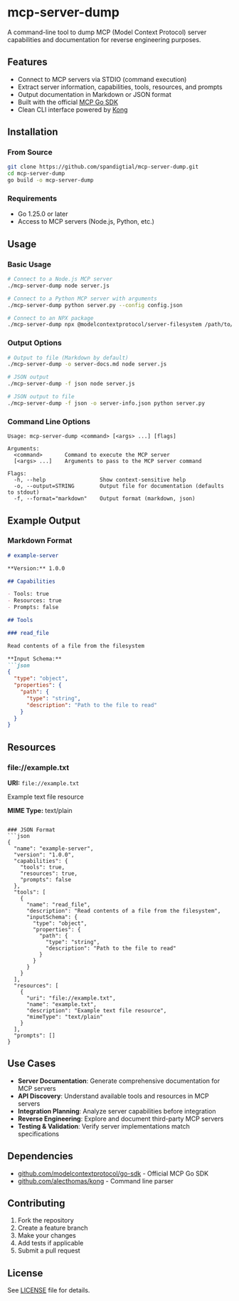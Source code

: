 # mcp-server-dump

A command-line tool to dump MCP (Model Context Protocol) server capabilities and documentation for reverse engineering purposes.

## Features

- Connect to MCP servers via STDIO (command execution)
- Extract server information, capabilities, tools, resources, and prompts
- Output documentation in Markdown or JSON format
- Built with the official [MCP Go SDK](https://github.com/modelcontextprotocol/go-sdk)
- Clean CLI interface powered by [Kong](https://github.com/alecthomas/kong)

## Installation

### From Source

```bash
git clone https://github.com/spandigtial/mcp-server-dump.git
cd mcp-server-dump
go build -o mcp-server-dump
```

### Requirements

- Go 1.25.0 or later
- Access to MCP servers (Node.js, Python, etc.)

## Usage

### Basic Usage

```bash
# Connect to a Node.js MCP server
./mcp-server-dump node server.js

# Connect to a Python MCP server with arguments
./mcp-server-dump python server.py --config config.json

# Connect to an NPX package
./mcp-server-dump npx @modelcontextprotocol/server-filesystem /path/to/directory
```

### Output Options

```bash
# Output to file (Markdown by default)
./mcp-server-dump -o server-docs.md node server.js

# JSON output
./mcp-server-dump -f json node server.js

# JSON output to file
./mcp-server-dump -f json -o server-info.json python server.py
```

### Command Line Options

```
Usage: mcp-server-dump <command> [<args> ...] [flags]

Arguments:
  <command>       Command to execute the MCP server
  [<args> ...]    Arguments to pass to the MCP server command

Flags:
  -h, --help                 Show context-sensitive help
  -o, --output=STRING        Output file for documentation (defaults to stdout)
  -f, --format="markdown"    Output format (markdown, json)
```

## Example Output

### Markdown Format
```markdown
# example-server

**Version:** 1.0.0

## Capabilities

- Tools: true
- Resources: true
- Prompts: false

## Tools

### read_file

Read contents of a file from the filesystem

**Input Schema:**
```json
{
  "type": "object",
  "properties": {
    "path": {
      "type": "string",
      "description": "Path to the file to read"
    }
  }
}
```

## Resources

### file://example.txt

**URI:** `file://example.txt`

Example text file resource

**MIME Type:** text/plain
```

### JSON Format
```json
{
  "name": "example-server",
  "version": "1.0.0",
  "capabilities": {
    "tools": true,
    "resources": true,
    "prompts": false
  },
  "tools": [
    {
      "name": "read_file",
      "description": "Read contents of a file from the filesystem",
      "inputSchema": {
        "type": "object",
        "properties": {
          "path": {
            "type": "string",
            "description": "Path to the file to read"
          }
        }
      }
    }
  ],
  "resources": [
    {
      "uri": "file://example.txt",
      "name": "example.txt",
      "description": "Example text file resource",
      "mimeType": "text/plain"
    }
  ],
  "prompts": []
}
```

## Use Cases

- **Server Documentation**: Generate comprehensive documentation for MCP servers
- **API Discovery**: Understand available tools and resources in MCP servers
- **Integration Planning**: Analyze server capabilities before integration
- **Reverse Engineering**: Explore and document third-party MCP servers
- **Testing & Validation**: Verify server implementations match specifications

## Dependencies

- [github.com/modelcontextprotocol/go-sdk](https://github.com/modelcontextprotocol/go-sdk) - Official MCP Go SDK
- [github.com/alecthomas/kong](https://github.com/alecthomas/kong) - Command line parser

## Contributing

1. Fork the repository
2. Create a feature branch
3. Make your changes
4. Add tests if applicable
5. Submit a pull request

## License

See [LICENSE](LICENSE) file for details.
